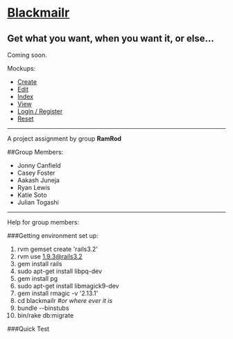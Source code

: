 [Blackmailr](http://blackmailr.herokuapp.com/)
==========
Get what you want, when you want it, or else...
----------
Coming soon.

Mockups:

* [Create](http://blackmailr.herokuapp.com/assets/mockups/create.png)
* [Edit](http://blackmailr.herokuapp.com/assets/mockups/edit.png)
* [Index](http://blackmailr.herokuapp.com/assets/mockups/index.png)
* [View](http://blackmailr.herokuapp.com/assets/mockups/view.png)
* [Login / Register](http://blackmailr.herokuapp.com/assets/mockups/login_register.png)
* [Reset](http://blackmailr.herokuapp.com/assets/mockups/reset.png)

----------
A project assignment by group **RamRod**

##Group Members:
* Jonny Canfield
* Casey Foster
* Aakash Juneja
* Ryan Lewis
* Katie Soto
* Julian Togashi

----------
Help for group members:

###Getting environment set up:
1. rvm gemset create 'rails3.2'
2. rvm use 1.9.3@rails3.2
3. gem install rails
4. sudo apt-get install libpq-dev
5. gem install pg
6. sudo apt-get install libmagick9-dev
7. gem install rmagic -v '2.13.1'
8. cd blackmailr *#or where ever it is*
9. bundle --binstubs
10. bin/rake db:migrate

###Quick Test
